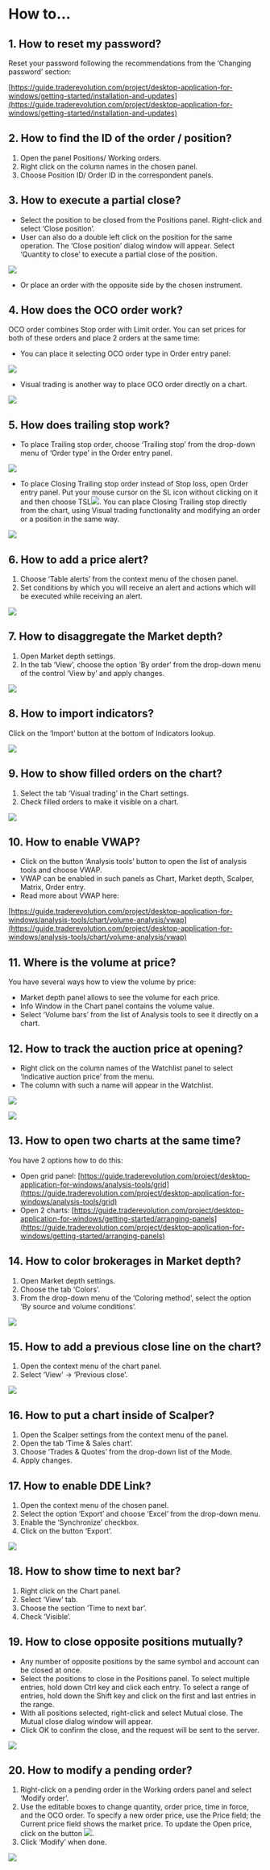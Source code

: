 # How to...

## **1. How to reset my password?**

Reset your password following the recommendations from the ‘Changing password’ section:

[https://guide.traderevolution.com/project/desktop-application-for-windows/getting-started/installation-and-updates](https://guide.traderevolution.com/project/desktop-application-for-windows/getting-started/installation-and-updates)

## **2. How to find the ID of the order / position?**

1. Open the panel Positions/ Working orders.
2. Right click on the column names in the chosen panel.
3. Choose Position ID/ Order ID in the correspondent panels.

## **3. How to execute a partial close?**

* Select the position to be closed from the Positions panel. Right-click and select ‘Close position’.
* User can also do a double left click on the position for the same operation. The ‘Close position’ dialog window will appear. Select ‘Quantity to close’ to execute a partial close of the position.

![](../.gitbook/assets/partial-close.jpg)

* Or place an order with the opposite side by the chosen instrument.

## **4. How does the OCO order work?**

OCO order combines Stop order with Limit order. You can set prices for both of these orders and place 2 orders at the same time:

* You can place it selecting OCO order type in Order entry panel:

![](../.gitbook/assets/oco.jpg)

* Visual trading is another way to place OCO order directly on a chart.

![](https://lh4.googleusercontent.com/ytScEA_E9yXrIHL8oQ13B_ws1mqopYafo_nSodKi96ll3MAMRWjuz_PApgHuk2EuV0tb-JrAOekhL-YJOSvZm7WnmZf9Haefnb8Fieol4lWkRkMlvk-hFYbGWeWcMm1xBpbHLGB9)

## **5. How does trailing stop work?**

* To place Trailing stop order, choose ‘Trailing stop’ from the drop-down menu of ‘Order type’ in the Order entry panel.

![](../.gitbook/assets/trailing-stop.jpg)

* To place Closing Trailing stop order instead of Stop loss, open Order entry panel. Put your mouse cursor on the SL icon without clicking on it and then choose TSL![](https://lh6.googleusercontent.com/Bk8aTOxOW_t24Q3qk4n6JbU4bNNGGCA7xlKgA28KxFUeIQJrHUkQNFsjby8Fc8ImPF-abBz6P7Z9A-ylyeGR6R3bLlAe_PoJ9PEEnMdkKid3o04w9NNF1LQtMsT8a-K2wkPBb371). You can place Closing Trailing stop directly from the chart, using Visual trading functionality and modifying an order or a position in the same way.

![](../.gitbook/assets/tsl-new.png)

## **6. How to add a price alert?**

1. Choose ‘Table alerts’ from the context menu of the chosen panel.
2. Set conditions by which you will receive an alert and actions which will be executed while receiving an alert.

![](../.gitbook/assets/alerts-with-cond.png)

## **7. How to disaggregate the Market depth?**

1. Open Market depth settings.
2. In the tab ‘View’, choose the option ‘By order’ from the drop-down menu of the control ‘View by’ and apply changes.  

![](../.gitbook/assets/market-depth.jpg)

## **8. How to import indicators?**

Click on the ‘Import’ button at the bottom of Indicators lookup.

![](../.gitbook/assets/import.jpg)

## **9. How to show filled orders on the chart?**

1. Select the tab ‘Visual trading’ in the Chart settings.
2. Check filled orders to make it visible on a chart.

![](../.gitbook/assets/visual-trading.jpg)

## **10. How to enable VWAP?**

* Click on the button ‘Analysis tools’ button to open the list of analysis tools and choose VWAP.
* VWAP can be enabled in such panels as Chart, Market depth, Scalper, Matrix, Order entry.
* Read more about VWAP here:

[https://guide.traderevolution.com/project/desktop-application-for-windows/analysis-tools/chart/volume-analysis/vwap](https://guide.traderevolution.com/project/desktop-application-for-windows/analysis-tools/chart/volume-analysis/vwap)

## **11. Where is the volume at price?**

You have several ways how to view the volume by price:

* Market depth panel allows to see the volume for each price.
* Info Window in the Chart panel contains the volume value.
* Select ‘Volume bars’ from the list of Analysis tools to see it directly on a chart.

## **12. How to track the auction price at opening?**

* Right click on the column names of the Watchlist panel to select ‘Indicative auction price’ from the menu.
* The column with such a name will appear in the Watchlist.

![](../.gitbook/assets/watchlist.jpg)

![](https://lh3.googleusercontent.com/CJPwdO9HmzewtURjifG9vPc92tDHESY4VoU7dISyyOaTdSdYjJNbxTh-l2L_NK9HUkUk_DgmtZsoEvbvvL6-G_BOK_ti4ZuVJQDhNQljwgr4Y6TIMhhN3SqNvkkmRBS8jYd9slvx)

## **13. How to open two charts at the same time?**

You have 2 options how to do this:

* Open grid panel: [https://guide.traderevolution.com/project/desktop-application-for-windows/analysis-tools/grid](https://guide.traderevolution.com/project/desktop-application-for-windows/analysis-tools/grid)
* Open 2 charts: [https://guide.traderevolution.com/project/desktop-application-for-windows/getting-started/arranging-panels](https://guide.traderevolution.com/project/desktop-application-for-windows/getting-started/arranging-panels)

## **14. How to color brokerages in Market depth?**

1. Open Market depth settings.
2. Choose the tab ‘Colors’.
3. From the drop-down menu of the ‘Coloring method’, select the option ‘By source and volume conditions’.

![](https://lh3.googleusercontent.com/C6zxRFITXHlj4_u62caVhJvdDoxiYrL2AgMdzZ0YHAD3I6xs2iGP5gNsbjMLE-Z2e_fE72OnQErrln0cykakUsi2G33zseBojxxPUDZWlrWXt3kE2lVwWcIrmXmcUuM_J6OuTT3H)

## **15. How to add a previous close line on the chart?**

1. Open the context menu of the chart panel.
2. Select ‘View’ -&gt; ‘Previous close’.

![](../.gitbook/assets/prev.-close.jpg)

## **16. How to put a chart inside of Scalper?**

1. Open the Scalper settings from the context menu of the panel.
2. Open the tab ‘Time & Sales chart’.
3. Choose ‘Trades & Quotes’ from the drop-down list of the Mode.
4. Apply changes.

## **17. How to enable DDE Link?**

1. Open the context menu of the chosen panel.
2. Select the option ‘Export’ and choose ‘Excel’ from the drop-down menu.
3. Enable the ‘Synchronize’ checkbox.
4. Click on the button ‘Export’.

![](../.gitbook/assets/export.jpg)

## **18. How to show time to next bar?**

1. Right click on the Chart panel.
2. Select ‘View’ tab.
3. Choose the section ‘Time to next bar’.
4. Check ‘Visible’.

## **19. How to close opposite positions mutually?**

* Any number of opposite positions by the same symbol and account can be closed at once.
* Select the positions to close in the Positions panel. To select multiple entries, hold down Ctrl key and click each entry. To select a range of entries, hold down the Shift key and click on the first and last entries in the range.
* With all positions selected, right-click and select Mutual close. The Mutual close dialog window will appear.
* Click OK to confirm the close, and the request will be sent to the server.

![](https://lh6.googleusercontent.com/VPooOEguHb72crEZ23r9Aomfro3gPxAzSaiRZGqcYpl8g1atl8zg13Z1LXwNnB1G7wS0StNFR5yST2_8LSZ8VY7lDbFY-jDVLMVvMIFSIh73lLzp1MWTe6u46vWOISC76ee4Uhkv)

## **20. How to modify a pending order?**

1. Right-click on a pending order in the Working orders panel and select ‘Modify order’.
2. Use the editable boxes to change quantity, order price, time in force, and the OCO order. To specify a new order price, use the Price field; the Current price field shows the market price. To update the Open price, click on the button ![](https://lh6.googleusercontent.com/jcjxIzlu77BSDSdZj5HX2Y_m_PCc8ZOrdJSD6qa4wJ_7nwFCADOPv74YxZR4zZacDQIztFLI47VD0_HpZLlFP_yCGs7bgAaTJEZ4wN8LaFVUw0XS34u1_3zS2IIrEU3rpnGzZ5Gy).
3. Click ‘Modify’ when done.

![](https://lh3.googleusercontent.com/FH7lVi_qBl_xeNjSGkRXof4Yb0J1hdpw5XDY4cwurIJSr_uG851Ty8skYywdyB-X3HbyF29h0Iu3RlKwYisE6PqIycrK7C2hnrvzjR_2Uh29pvrd297E_DRIQpV-f1Ox1NbbT1uJ)

